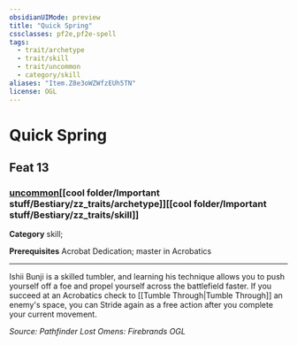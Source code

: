 ```yaml
---
obsidianUIMode: preview
title: "Quick Spring"
cssclasses: pf2e,pf2e-spell
tags:
  - trait/archetype
  - trait/skill
  - trait/uncommon
  - category/skill
aliases: "Item.Z8e3oWZWfzEUh5TN"
license: OGL
---
```

# Quick Spring
## Feat 13
### [uncommon](cool%20folder/Important%20stuff/Bestiary/zz_traits/uncommon.md "Uncommon Rarity Trait")[[cool folder/Important stuff/Bestiary/zz_traits/archetype]][[cool folder/Important stuff/Bestiary/zz_traits/skill]]

**Category** skill; 



**Prerequisites** Acrobat Dedication; master in Acrobatics
* * *
Ishii Bunji is a skilled tumbler, and learning his technique allows you to push yourself off a foe and propel yourself across the battlefield faster. If you succeed at an Acrobatics check to [[Tumble Through|Tumble Through]] an enemy's space, you can Stride again as a free action after you complete your current movement.

*Source: Pathfinder Lost Omens: Firebrands*
*OGL*